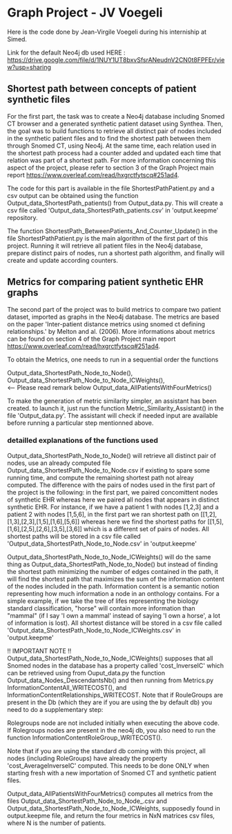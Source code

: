 # Graph Project - JV Voegeli

Here is the code done by Jean-Virgile Voegeli during his interniship at Simed.

Link for the default Neo4j db used HERE : https://drive.google.com/file/d/1NUY1UT8bxvSfsrANeudnV2CN0t8FPFEr/view?usp=sharing

## Shortest path between concepts of patient synthetic files

For the first part, the task was to create a Neo4j database including Snomed CT browser and a generated synthetic patient dataset using Synthea. Then, the goal was to build functions to retrieve all distinct pair of nodes included in the synthetic patient files and to find the shortest path between them through Snomed CT, using Neo4j. At the same time, each relation used in the shortest path process had a counter added and updated each time that relation was part of a shortest path. For more information concerning this aspect of the project, please refer to section 3 of the Graph Project main report https://www.overleaf.com/read/hxgrctfytscq#251ad4.

The code for this part is available in the file ShortestPathPatient.py and a csv output can be obtained using the function Output_data_ShortestPath_patients() from Output_data.py. This will create a csv file called 'Output_data_ShortestPath_patients.csv' in 'output.keepme' repository.

The function ShortestPath_BetweenPatients_And_Counter_Update() in the file ShortestPathPatient.py is the main algorithm of the first part of this project. Running it will retrieve all patient files in the Neo4j database, prepare distinct pairs of nodes, run a shortest path algorithm, and finally will create and update according counters.

## Metrics for comparing patient synthetic EHR graphs

The second part of the project was to build metrics to compare two patient dataset, imported as graphs in the Neo4j database. The metrics are based on the paper 'Inter-patient distance metrics using snomed ct defining relationships.' by Melton and al. (2006). More informations about metrics can be found on section 4 of the Graph Project main report https://www.overleaf.com/read/hxgrctfytscq#251ad4.

To obtain the Metrics, one needs to run in a sequential order the functions<br />

Output_data_ShortestPath_Node_to_Node(),<br />
Output_data_ShortestPath_Node_to_Node_ICWeights(),<br /> <-- Please read remark below
Output_data_AllPatientsWithFourMetrics()<br />

To make the generation of metric similarity simpler, an assistant has been created. to launch it, just run the function Metric_Similarity_Assistant() in the file 'Output_data.py'. The assistant will check if needed input are available before running a particular step mentionned above.

### detailled explanations of the functions used

Output_data_ShortestPath_Node_to_Node() will retrieve all distinct pair of nodes, use an already computed file Output_data_ShortestPath_Node_to_Node.csv if existing to spare some running time, and compute the remaining shortest path not alreay computed. The difference with the pairs of nodes used in the first part of the project is the following: in the first part, we paired concomittent nodes of synthetic EHR whereas here we paired all nodes that appears in distinct synthetic EHR. For instance, if we have a patient 1 with nodes [1,2,3] and a patient 2 with nodes [1,5,6], in the first part we ran shortest path on [[1,2],[1,3],[2,3],[1,5],[1,6],[5,6]] whereas here we find the shortest paths for [[1,5],[1,6],[2,5],[2,6],[3,5],[3,6]] which is a different set of pairs of nodes. All shortest paths will be stored in a csv file called 'Output_data_ShortestPath_Node_to_Node.csv' in 'output.keepme'

Output_data_ShortestPath_Node_to_Node_ICWeights() will do the same thing as Output_data_ShortestPath_Node_to_Node() but instead of finding the shortest path minimizing the number of edges contained in the path, it will find the shortest path that maximizes the sum of the information content of the nodes included in the path. Information content is a semantic notion representing how much information a node in an onthology contains. For a simple example, if we take the tree of lifes representing the biology standard classification, "horse" will contain more information than "mammal" (if I say 'I own a mammal' instead of saying 'I own a horse', a lot of information is lost). All shortest distance will be stored in a csv file called 'Output_data_ShortestPath_Node_to_Node_ICWeights.csv' in 'output.keepme'

!! IMPORTANT NOTE !!<br />
Output_data_ShortestPath_Node_to_Node_ICWeights() supposes that all Snomed nodes in the database has a property called 'cost_InverseIC' which can be retrieved using from Ouput_data.py the function Output_data_Nodes_DescendantsNb() and then running from Metrics.py InformationContentAll_WRITECOST(), and InformationContentRelationships_WRITECOST. Note that if RouleGroups are present in the Db (which they are if you are using the by default db) you need to do a supplementary step:

Rolegroups node are not included initially when executing the above code. If Rolegroups nodes are present in the neo4j db, you also need to run the function InformationContentRoleGroup_WRITECOST().

Note that if you are using the standard db coming with this project, all nodes (including RoleGroups) have already the property 'cost_AverageInverseIC' computed. This needs to be done ONLY when starting fresh with a new importation of Snomed CT and synthetic patient files.

Output_data_AllPatientsWithFourMetrics() computes all metrics from the files Output_data_ShortestPath_Node_to_Node_.csv and Output_data_ShortestPath_Node_to_Node_ICWeights, supposedly found in output.keepme file, and return the four metrics in NxN matrices csv files, where N is the number of patients.
